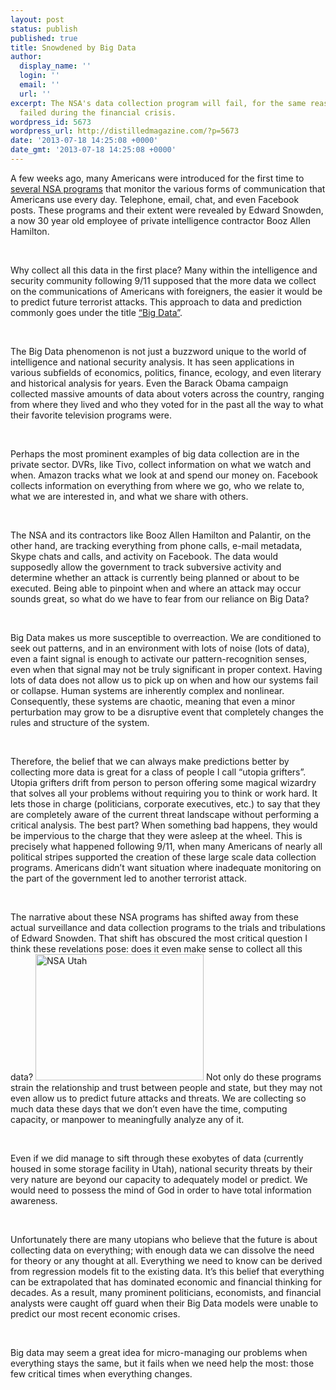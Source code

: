 ```yaml
---
layout: post
status: publish
published: true
title: Snowdened by Big Data
author:
  display_name: ''
  login: ''
  email: ''
  url: ''
excerpt: The NSA's data collection program will fail, for the same reasons Big Data
  failed during the financial crisis.
wordpress_id: 5673
wordpress_url: http://distilledmagazine.com/?p=5673
date: '2013-07-18 14:25:08 +0000'
date_gmt: '2013-07-18 14:25:08 +0000'
---
```

<p>A few weeks ago, many Americans were introduced for the first time to <a href="http://distilledmagazine.com/wp-content/uploads/2013/07/the-nsa-files" target="_blank">several NSA programs</a> that monitor the various forms of communication that Americans use every day. Telephone, email, chat, and even Facebook posts. These programs and their extent were revealed by Edward Snowden, a now 30 year old employee of private intelligence contractor Booz Allen Hamilton.</p>
<p>&nbsp;</p>
<p>Why collect all this data in the first place? Many within the intelligence and security community following 9/11 supposed that the more data we collect on the communications of Americans with foreigners, the easier it would be to predict future terrorist attacks. This approach to data and prediction commonly goes under the title <a href="http://distilledmagazine.com/wp-content/uploads/2013/07/Big_data" target="_blank">“Big Data”</a>.</p>
<p>&nbsp;</p>
<p>The Big Data phenomenon is not just a buzzword unique to the world of intelligence and national security analysis. It has seen applications in various subfields of economics, politics, finance, ecology, and even literary and historical analysis for years. Even the Barack Obama campaign collected massive amounts of data about voters across the country, ranging from where they lived and who they voted for in the past all the way to what their favorite television programs were.</p>
<p>&nbsp;</p>
<p>Perhaps the most prominent examples of big data collection are in the private sector. DVRs, like Tivo, collect information on what we watch and when. Amazon tracks what we look at and spend our money on. Facebook collects information on everything from where we go, who we relate to, what we are interested in, and what we share with others.</p>
<p>&nbsp;</p>
<p>The NSA and its contractors like Booz Allen Hamilton and Palantir, on the other hand, are tracking everything from phone calls, e-mail metadata, Skype chats and calls, and activity on Facebook. The data would supposedly allow the government to track subversive activity and determine whether an attack is currently being planned or about to be executed. Being able to pinpoint when and where an attack may occur sounds great, so what do we have to fear from our reliance on Big Data?</p>
<p>&nbsp;</p>
<p>Big Data makes us more susceptible to overreaction. We are conditioned to seek out patterns, and in an environment with lots of noise (lots of data), even a faint signal is enough to activate our pattern-recognition senses, even when that signal may not be truly significant in proper context. Having lots of data does not allow us to pick up on when and how our systems fail or collapse. Human systems are inherently complex and nonlinear. Consequently, these systems are chaotic, meaning that even a minor perturbation may grow to be a disruptive event that completely changes the rules and structure of the system.</p>
<p>&nbsp;</p>
<p>Therefore, the belief that we can always make predictions better by collecting more data is great for a class of people I call “utopia grifters”. Utopia grifters drift from person to person offering some magical wizardry that solves all your problems without requiring you to think or work hard. It lets those in charge (politicians, corporate executives, etc.) to say that they are completely aware of the current threat landscape without performing a critical analysis. The best part? When something bad happens, they would be impervious to the charge that they were asleep at the wheel. This is precisely what happened following 9/11, when many Americans of nearly all political stripes supported the creation of these large scale data collection programs. Americans didn’t want situation where inadequate monitoring on the part of the government led to another terrorist attack.</p>
<p>&nbsp;</p>
<p>The narrative about these NSA programs has shifted away from these actual surveillance and data collection programs to the trials and tribulations of Edward Snowden. That shift has obscured the most critical question I think these revelations pose: does it even make sense to collect all this data? <a href="http://distilledmagazine.com/wp-content/uploads/2013/07/NSA-Utah.png"><img class="wp-image-5697 alignleft" alt="NSA Utah" src="http://distilledmagazine.com/wp-content/uploads/2013/07/NSA-Utah.png" width="269" height="202" /></a> Not only do these programs strain the relationship and trust between people and state, but they may not even allow us to predict future attacks and threats. We are collecting so much data these days that we don’t even have the time, computing capacity, or manpower to meaningfully analyze any of it.</p>
<p>&nbsp;</p>
<p>Even if we did manage to sift through these exobytes of data (currently housed in some storage facility in Utah), national security threats by their very nature are beyond our capacity to adequately model or predict. We would need to possess the mind of God in order to have total information awareness.</p>
<p>&nbsp;</p>
<p>Unfortunately there are many utopians who believe that the future is about collecting data on everything; with enough data we can dissolve the need for theory or any thought at all. Everything we need to know can be derived from regression models fit to the existing data. It’s this belief that everything can be extrapolated that has dominated economic and financial thinking for decades. As a result, many prominent politicians, economists, and financial analysts were caught off guard when their Big Data models were unable to predict our most recent economic crises.</p>
<p>&nbsp;</p>
<p>Big data may seem a great idea for micro-managing our problems when everything stays the same, but it fails when we need help the most: those few critical times when everything changes.</p>
